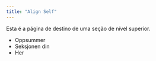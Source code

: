 ```yaml
---
title: "Align Self"
---
```


Esta é a página de destino de uma seção de nível superior.

* Oppsummer
* Seksjonen din
* Her
